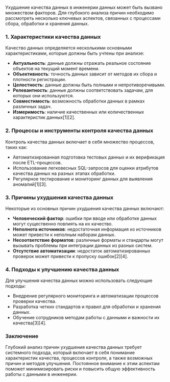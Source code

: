 Ухудшение качества данных в инженерии данных может быть вызвано множеством факторов. Для глубокого анализа причин необходимо рассмотреть несколько ключевых аспектов, связанных с процессами сбора, обработки и хранения данных.

### **1. Характеристики качества данных**

Качество данных определяется несколькими основными характеристиками, которые должны быть учтены при анализе:

- **Актуальность**: данные должны отражать реальное состояние объектов на текущий момент времени.
- **Объективность**: точность данных зависит от методов их сбора и плотности регистрации.
- **Целостность**: данные должны быть полными и непротиворечивыми.
- **Релевантность**: данные должны соответствовать задачам, для которых они используются.
- **Совместимость**: возможность обработки данных в рамках различных задач.
- **Измеримость**: наличие качественных или количественных характеристик данных[1][2].

### **2. Процессы и инструменты контроля качества данных**

Контроль качества данных включает в себя множество процессов, таких как:

- Автоматизированная подготовка тестовых данных и их верификация после ETL-процессов.
- Использование легковесных SQL-запросов для оценки атрибутов качества данных на разных этапах обработки.
- Регулярное тестирование и мониторинг данных для выявления аномалий[1][3].

### **3. Причины ухудшения качества данных**

Некоторые из основных причин ухудшения качества данных включают:

- **Человеческий фактор**: ошибки при вводе или обработке данных могут существенно повлиять на их качество.
- **Неполнота источников**: недостаточная информация из источников может привести к неполным наборам данных.
- **Несоответствие форматов**: различные форматы и стандарты могут вызывать проблемы при интеграции данных из разных систем.
- **Отсутствие автоматизации**: недостаток автоматизированных проверок может привести к пропуску ошибок[2][4].

### **4. Подходы к улучшению качества данных**

Для улучшения качества данных можно использовать следующие подходы:

- Внедрение регулярного мониторинга и автоматизации процессов проверки качества.
- Разработка четких стандартов и правил для обработки и хранения данных.
- Обучение сотрудников методам работы с данными и важности их качества[3][4].

### Заключение

Глубокий анализ причин ухудшения качества данных требует системного подхода, который включает в себя понимание характеристик качества, процессов контроля, а также возможных причин и методов улучшения. Постоянное внимание к этим аспектам поможет минимизировать риски и повысить общую эффективность работы с данными в инженерии.
